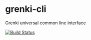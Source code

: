 # grenki-cli
Grenki universal common line interface

[![Build Status](https://travis-ci.com/AnalyticsPlatform/gucli.svg?branch=master)](https://travis-ci.com/AnalyticsPlatform/gucli)